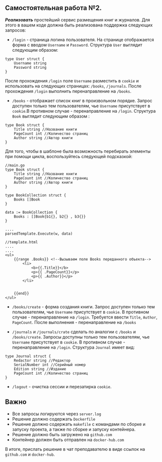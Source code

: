 ## Самостоятельная работа №2.

***Реализовать*** простейший сервис размещения книг и журналов. Для этого в вашем коде должна быть реализована поддержка следующих запросов:
* ```/login``` - страница логина пользователя. На странице отображается форма с вводом ```Username``` и ```Password```. Структура ```User``` выглядит следующим образом:
```
type User struct {
    Username string
    Password string 
}
```
После прохождения ```/login``` поле ```Username``` разместить в ```cookie``` и использовать на следующих страницах: ```/books```, ```/journals```.  После прохождения ```/login``` выполнить перенаправление на ```/books```.



* ```/books``` - отображает список книг в произвольном порядке. Запрос доступен только тем пользователям, чье ```Username``` присутствует в ```cookie```.В противном случае - перенаправление на ```/login```. Структура ```Book``` выглядит следующим образом :
```
type Book struct {
    Title string //Название книги
    PageCount int //Количество страниц 
    Author string //Автор книги
}
```
Для того, чтобы в шаблоне была возможность перебирать элементы при помощи цикла, воспользуйтесь следующей подсказкой:
```
//main.go
type Book struct {
    Title string //Название книги
    PageCount int //Количество страниц 
    Author string //Автор книги
}

type BookCollection struct {
    Books []Book
}

data := BookCollection {
    Books : []Book{b1{}, b2{} , b3{}}
}

....
parsedTemplate.Execute(w, data)

//template.html
....
....
<ul>
    {{range .Books}} <!--Вызываем поле Books переданного объекта-->
        <li>
            <b>{{.Title}}</b>
            <p>{{ .PageCount}}</p>
            <p>{{ .Author}}</p>
        </li>
        
        
    {{end}}
</ul>
```
* ```/books/create``` - форма создания книги. Запрос доступен только тем пользователям, чье ```Username``` присутствует в ```cookie```. В противном случае - перенаправление на ```/login```. Требуется ввести ```Title```, ```Author```, ```PageCount```. После выполнения - перенаправление на ```/books```


* ```/journals``` и ```/journals/crate``` сделать по аналогии с ```/books``` и ```/books/create```. Запросы доступны только тем пользователям, чье ```Username``` присутствует в ```cookie```. В противном случае - перенаправление на ```/login```. Структура ```Journal``` имеет вид:
```
type Journal struct {
    Redactor string //Редактор
    SerialNumber int //Серийный номер
    Edition string //Издание
    PageCount int //Количество страниц
}
```

* ```/logout``` -  очистка сессии и перезатирка ```cookie```.

## Важно
* Все запросы логируются через ```server.log```
* Решение должно содержать ```Dockerfile```
* Решение должно содержать ```makefile``` с командами по сборке и запуску проекта, а также по сборке и запуску контейнера.
* Решение должно быть загружено на ```github.com```
* Контейнер должен быть отправлен на ```docker-hub.com```

В итоге, прислать решение в чат преподавателю в виде ссылок на ```github.com``` и ```docker-hub```.
 

